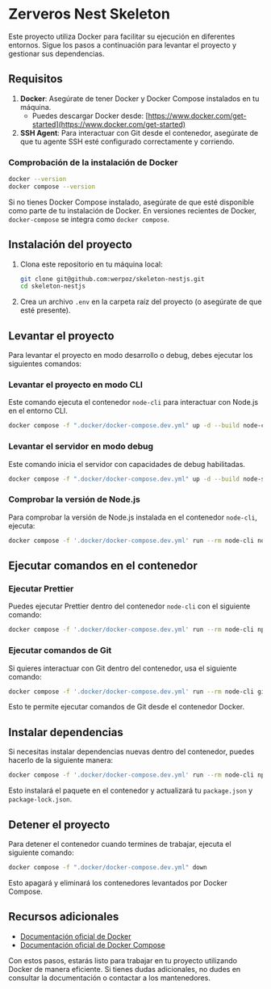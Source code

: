 
# Zerveros Nest Skeleton

Este proyecto utiliza Docker para facilitar su ejecución en diferentes entornos. Sigue los pasos a continuación para levantar el proyecto y gestionar sus dependencias.

## Requisitos

1. **Docker**: Asegúrate de tener Docker y Docker Compose instalados en tu máquina.
   - Puedes descargar Docker desde: [https://www.docker.com/get-started](https://www.docker.com/get-started)
2. **SSH Agent**: Para interactuar con Git desde el contenedor, asegúrate de que tu agente SSH esté configurado correctamente y corriendo.

### Comprobación de la instalación de Docker

```bash
docker --version
docker compose --version
```

Si no tienes Docker Compose instalado, asegúrate de que esté disponible como parte de tu instalación de Docker. En versiones recientes de Docker, `docker-compose` se integra como `docker compose`.

## Instalación del proyecto

1. Clona este repositorio en tu máquina local:
   ```bash
   git clone git@github.com:werpoz/skeleton-nestjs.git
   cd skeleton-nestjs
   ```

2. Crea un archivo `.env` en la carpeta raíz del proyecto (o asegúrate de que esté presente).

## Levantar el proyecto

Para levantar el proyecto en modo desarrollo o debug, debes ejecutar los siguientes comandos:

### Levantar el proyecto en modo CLI
Este comando ejecuta el contenedor `node-cli` para interactuar con Node.js en el entorno CLI.

```bash
docker compose -f ".docker/docker-compose.dev.yml" up -d --build node-cli
```

### Levantar el servidor en modo debug
Este comando inicia el servidor con capacidades de debug habilitadas.

```bash
docker compose -f ".docker/docker-compose.dev.yml" up -d --build node-server-debug
```

### Comprobar la versión de Node.js
Para comprobar la versión de Node.js instalada en el contenedor `node-cli`, ejecuta:

```bash
docker compose -f '.docker/docker-compose.dev.yml' run --rm node-cli node --version
```

## Ejecutar comandos en el contenedor

### Ejecutar Prettier
Puedes ejecutar Prettier dentro del contenedor `node-cli` con el siguiente comando:

```bash
docker compose -f '.docker/docker-compose.dev.yml' run --rm node-cli npx prettier . --single-quote --list-different
```

### Ejecutar comandos de Git
Si quieres interactuar con Git dentro del contenedor, usa el siguiente comando:

```bash
docker compose -f '.docker/docker-compose.dev.yml' run --rm node-cli git status
```

Esto te permite ejecutar comandos de Git desde el contenedor Docker.

## Instalar dependencias

Si necesitas instalar dependencias nuevas dentro del contenedor, puedes hacerlo de la siguiente manera:

```bash
docker compose -f '.docker/docker-compose.dev.yml' run --rm node-cli npm install <paquete>
```

Esto instalará el paquete en el contenedor y actualizará tu `package.json` y `package-lock.json`.

## Detener el proyecto

Para detener el contenedor cuando termines de trabajar, ejecuta el siguiente comando:

```bash
docker compose -f ".docker/docker-compose.dev.yml" down
```

Esto apagará y eliminará los contenedores levantados por Docker Compose.

## Recursos adicionales

- [Documentación oficial de Docker](https://docs.docker.com/)
- [Documentación oficial de Docker Compose](https://docs.docker.com/compose/)

Con estos pasos, estarás listo para trabajar en tu proyecto utilizando Docker de manera eficiente. Si tienes dudas adicionales, no dudes en consultar la documentación o contactar a los mantenedores.
